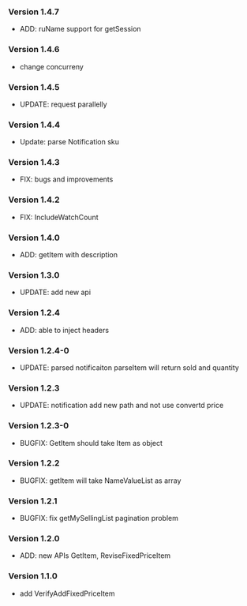 ### Version 1.4.7
- ADD: ruName support for getSession

### Version 1.4.6
- change concurreny

### Version 1.4.5
- UPDATE: request parallelly

### Version 1.4.4
- Update: parse Notification sku

### Version 1.4.3
- FIX: bugs and improvements

### Version 1.4.2
- FIX: IncludeWatchCount

### Version 1.4.0
- ADD: getItem with description

### Version 1.3.0
- UPDATE: add new api

### Version 1.2.4
- ADD: able to inject headers

### Version 1.2.4-0
- UPDATE: parsed notificaiton parseItem will return sold and quantity

### Version 1.2.3
- UPDATE: notification add new path and not use convertd price

### Version 1.2.3-0
- BUGFIX: GetItem should take Item as object

### Version 1.2.2
- BUGFIX: getItem will take NameValueList as array

### Version 1.2.1
- BUGFIX: fix getMySellingList pagination problem

### Version 1.2.0
- ADD: new APIs GetItem, ReviseFixedPriceItem

### Version 1.1.0
- add VerifyAddFixedPriceItem
